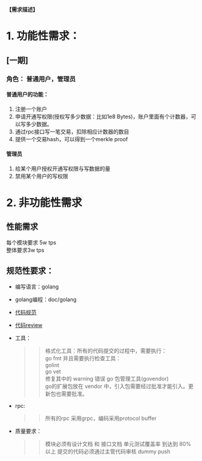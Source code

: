 **【需求描述】**

# 1. 功能性需求：

## [一期]

### 角色： 普通用户，管理员

#### 普通用户的功能：

1.  注册一个账户
2.  申请开通写权限(授权写多少数据：比如1e8 Bytes)，账户里面有个计数器，可以写多少数据。
3.  通过rpc接口写一笔交易，扣除相应计数器的数目
4.  提供一个交易hash，可以得到一个merkle proof

#### 管理员

1.  给某个用户授权开通写权限与写数据的量
2.  禁用某个用户的写权限

# 2. 非功能性需求

## 性能需求
每个模块要求 5w tps  
整体要求3w tps

## 规范性要求：
*   编写语言：golang
*   golang编程：doc/golang
*   [代码规范](http://docscn.studygolang.com/doc/effective_go.html)
*   [代码review](https://github.com/golang/go/wiki/CodeReviewComments#error-strings)
*   工具：
    >> 格式化工具：所有的代码提交的过程中，需要执行：  
    >> go fmt
    >> 并且需要执行检查工具：  
    >> golint  
    >> go vet  
    >> 修复其中的 warning 错误
    >> go 包管理工具(govendor)  
    >> go的扩展包放在 vendor 中，引入包需要经过批准才能引入。更新包也需要批准。

* rpc:
    >> 所有的rpc 采用grpc，编码采用protocol buffer

* 质量要求：
    >> 模块必须有设计文档 和 接口文档
    >> 单元测试覆盖率 到达到 80% 以上
    >> 提交的代码必须通过主管代码审核
dummy push
